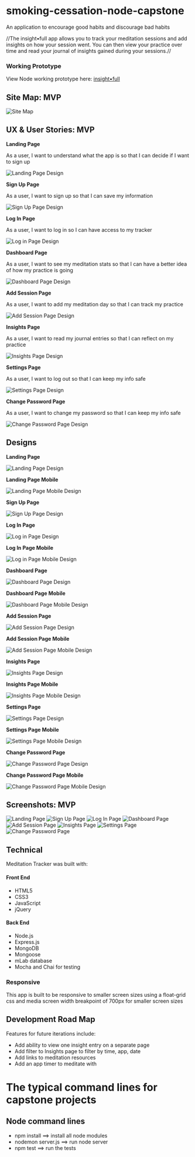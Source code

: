 # smoking-cessation-node-capstone
An application to encourage good habits and discourage bad habits

//The insight•full app allows you to track your meditation sessions and add insights on how your session went. You can then view your practice over time and read your journal of insights gained during your sessions.//

### Working Prototype

View Node working prototype here: [insight•full](https://smoking-cessation.herokuapp.com/)

## Site Map: MVP

![Site Map](/screenshots/designs/site-map.png)


## UX & User Stories: MVP

**Landing Page**

As a user, I want to understand what the app is so that I can decide if I want to sign up

![Landing Page Design](/screenshots/wireframes/landing.png)

**Sign Up Page**

As a user, I want to sign up so that I can save my information

![Sign Up Page Design](/screenshots/wireframes/sign-up.png)

**Log In Page**

As a user, I want to log in so I can have access to my tracker

![Log in Page Design](/screenshots/wireframes/log-in.png)

**Dashboard Page**

As a user, I want to see my meditation stats so that I can have a better idea of how my practice is going

![Dashboard Page Design](/screenshots/wireframes/dashboard.png)

**Add Session Page**

As a user, I want to add my meditation day so that I can track my practice

![Add Session Page Design](/screenshots/wireframes/add-session.png)

**Insights Page**

As a user, I want to read my journal entries so that I can reflect on my practice

![Insights Page Design](/screenshots/wireframes/insights.png)

**Settings Page**

As a user, I want to log out so that I can keep my info safe

![Settings Page Design](/screenshots/wireframes/settings.png)

**Change Password Page**

As a user, I want to change my password so that I can keep my info safe

![Change Password Page Design](/screenshots/wireframes/change-pw.png)


## Designs

**Landing Page**

![Landing Page Design](/screenshots/designs/landing.png)

**Landing Page Mobile**

![Landing Page Mobile Design](/screenshots/designs/landing-mobile.png)

**Sign Up Page**

![Sign Up Page Design](/screenshots/designs/sign-up.png)

**Log In Page**

![Log in Page Design](/screenshots/designs/log-in.png)

**Log In Page Mobile**

![Log in Page Mobile Design](/screenshots/designs/log-in-mobile.png)

**Dashboard Page**

![Dashboard Page Design](/screenshots/designs/dashboard.png)

**Dashboard Page Mobile**

![Dashboard Page Mobile Design](/screenshots/designs/dashboard-mobile.png)

**Add Session Page**

![Add Session Page Design](/screenshots/designs/add-session.png)

**Add Session Page Mobile**

![Add Session Page Mobile Design](/screenshots/designs/add-session-mobile.png)

**Insights Page**

![Insights Page Design](/screenshots/designs/insights.png)

**Insights Page Mobile**

![Insights Page Mobile Design](/screenshots/designs/insights-mobile.png)

**Settings Page**

![Settings Page Design](/screenshots/designs/settings.png)

**Settings Page Mobile**

![Settings Page Mobile Design](/screenshots/designs/settings-mobile.png)

**Change Password Page**

![Change Password Page Design](/screenshots/designs/change-pw.png)

**Change Password Page Mobile**

![Change Password Page Mobile Design](/screenshots/designs/change-pw-mobile.png)


## Screenshots: MVP

![Landing Page](/screenshots/landing-page.png)
![Sign Up Page](/screenshots/sign-up.png)
![Log In Page](/screenshots/log-in.png)
![Dashboard Page](/screenshots/dashboard-page.png)
![Add Session Page](/screenshots/add-session.png)
![Insights Page](/screenshots/insights.png)
![Settings Page](/screenshots/settings-dropdown.png)
![Change Password Page](/screenshots/change-pw.png)



## Technical

Meditation Tracker was built with:

#### Front End

* HTML5
* CSS3
* JavaScript
* jQuery

#### Back End

* Node.js
* Express.js
* MongoDB
* Mongoose
* mLab database
* Mocha and Chai for testing


### Responsive
This app is built to be responsive to smaller screen sizes using a float-grid css and media screen width breakpoint of 700px for smaller screen sizes



## Development Road Map
Features for future iterations include:
- Add ability to view one insight entry on a separate page
- Add filter to Insights page to filter by time, app, date
- Add links to meditation resources
- Add an app timer to meditate with


#  The typical command lines for capstone projects

## Node command lines
* npm install ==> install all node modules
* nodemon server.js ==> run node server
* npm test ==> run the tests

